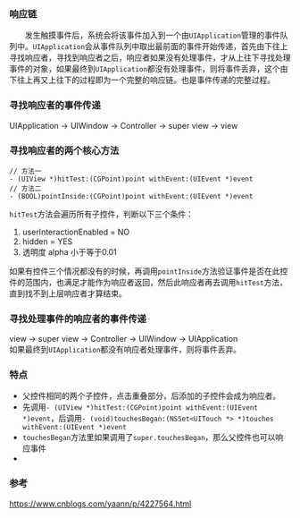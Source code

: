 
### 响应链
&emsp;&emsp;发生触摸事件后，系统会将该事件加入到一个由`UIApplication`管理的事件队列中。`UIApplication`会从事件队列中取出最前面的事件开始传递，首先由下往上寻找响应者，寻找到响应者之后，响应者如果没有处理事件，才从上往下寻找处理事件的对象，如果最终到`UIApplication`都没有处理事件，则将事件丢弃，这个由下往上再又上往下的过程即为一个完整的响应链。也是事件传递的完整过程。


### 寻找响应者的事件传递
UIApplication -> UIWindow -> Controller -> super view -> view 


### 寻找响应者的两个核心方法
```
// 方法一
- (UIView *)hitTest:(CGPoint)point withEvent:(UIEvent *)event
// 方法二
- (BOOL)pointInside:(CGPoint)point withEvent:(UIEvent *)event
```
`hitTest`方法会遍历所有子控件，判断以下三个条件：<br>
1. userInteractionEnabled = NO
2. hidden = YES
3. 透明度 alpha 小于等于0.01

如果有控件三个情况都没有的时候，再调用`pointInside`方法验证事件是否在此控件的范围内，也满足才能作为响应者返回，然后此响应者再去调用`hitTest`方法，直到找不到上层响应者才算结束。



### 寻找处理事件的响应者的事件传递
view -> super view -> Controller -> UIWindow -> UIApplication <br>
如果最终到`UIApplication`都没有响应者处理事件，则将事件丢弃。

### 特点
* 父控件相同的两个子控件，点击重叠部分，后添加的子控件会成为响应者。
* 先调用`- (UIView *)hitTest:(CGPoint)point withEvent:(UIEvent *)event`，后调用`- (void)touchesBegan:(NSSet<UITouch *> *)touches withEvent:(UIEvent *)event`
* `touchesBegan`方法里如果调用了`super.touchesBegan`，那么父控件也可以响应事件
* 

### 参考
https://www.cnblogs.com/yaann/p/4227564.html
